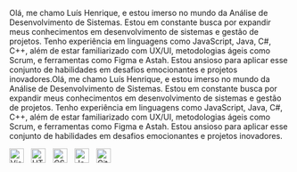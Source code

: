 


Olá, me chamo Luís Henrique, e estou imerso no mundo da Análise de Desenvolvimento de Sistemas. Estou em constante busca por expandir meus conhecimentos em desenvolvimento de sistemas e gestão de projetos. Tenho experiência em linguagens como JavaScript, Java, C#, C++, além de estar familiarizado com UX/UI, metodologias ágeis como Scrum, e ferramentas como Figma e Astah. Estou ansioso para aplicar esse conjunto de habilidades em desafios emocionantes e projetos inovadores.Olá, me chamo Luís Henrique, e estou imerso no mundo da Análise de Desenvolvimento de Sistemas. Estou em constante busca por expandir meus conhecimentos em desenvolvimento de sistemas e gestão de projetos. Tenho experiência em linguagens como JavaScript, Java, C#, C++, além de estar familiarizado com UX/UI, metodologias ágeis como Scrum, e ferramentas como Figma e Astah. Estou ansioso para aplicar esse conjunto de habilidades em desafios emocionantes e projetos inovadores.

<img align="left" alt="Visual Studio Code" width="26px"  style="padding-right:10px;" />
<img align="left" alt="HTML5" width="26px" style="padding-right:10px;" />
<img align="left" alt="CSS3" width="26px" style="padding-right:10px;" />
<img align="left" alt="JavaScript" width="26px" style="padding-right:10px;" />
<img align="left" alt="GitHub" width="26px" style="padding-right:10px;" />

